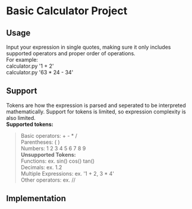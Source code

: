 # **Basic Calculator Project**
## Usage
Input your expression in single quotes, making sure it only includes supported operators and proper order of operations.  
For example:  
    calculator.py '1 + 2'  
    calculator.py '63 * 24 - 34'  

## Support
Tokens are how the expression is parsed and seperated to be interpreted mathematically. Support for tokens is limited, so expression complexity is also limited.      
**Supported tokens:**  
>Basic operators: + - * /  
    Parentheses: ( )  
    Numbers: 1 2 3 4 5 6 7 8 9      
**Unsupported Tokens:**  
    Functions: ex. sin() cos() tan()  
    Decimals: ex. 1.2  
    Multiple Expressions: ex. '1 + 2, 3 * 4'  
    Other operators: ex. //    
## Implementation
